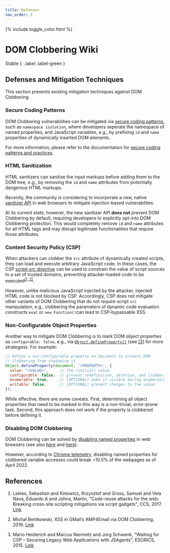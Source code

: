 ```yaml
---
title: Defenses
nav_order: 5
---
```


{% include toggle_color.html %}

# DOM Clobbering Wiki

Stable
{: .label .label-green }


## Defenses and Mitigation Techniques

This section presents existing mitigation techniques against DOM Clobbering. 


### Secure Coding Patterns

DOM Clobbering vulnerabilities can be mitigated via [secure coding patterns](./../indicators/patterns.md), such as `namespace isolation`, where developers seperate the namespace of named properties, and JavaScript variables, e.g., by prefixing `id` and `name` properties of dynamically inserted DOM elements.

For more information, please refer to the documentation for [secure coding patterns and practices](./../indicators/patterns.md). 


### HTML Sanitization

HTML sanitizers can sanitize the input markups before adding them to the DOM tree, e.g., by removing the `id` and `name` attributes from potentially dangerous HTML markups.


Recently, the community is considering to incorporate a new, native [sanitizer API](https://wicg.github.io/sanitizer-api/#dom-clobbering) in web browsers to mitigate injection-based vulnerabilites. 

At its current state, however, the new sanitizer API **does not** prevent DOM Clobbering by default, requiring developers to explicitly opt-into DOM Clobbering protection. This would completely remove `id` and `name` attributes for all HTML tags and may disrupt legitimate functionalities that require those attributes.


### Content Security Policy (CSP)


When attackers can clobber the `src` attribute of dynamically created scripts, they can load and execute arbitrary JavaScript code. In these cases, the CSP [script-src directive](https://w3c.github.io/webappsec-csp/#directive-script-src) can be used to constrain the value of script sources to a set of trusted domains, preventing attacker-loaded code to be executed<sup>[\[1, 2\]](#references)</sup>.

However, unlike malicious JavaScript injected by the attacker, injected HTML code is not blocked by CSP. Accordingly, CSP does not mitigate other variants of DOM Clobbering that do not require script `src` manipulation, e.g., clobbering the parameters of dynamic code evaluation constructs `eval` or `new Function()`can lead to CSP-bypassable XSS.


### Non-Configurable Object Properties

Another way to mitigate DOM Clobbering is to mark DOM object properties as `configurable: false`, e.g., via [`Object.defineProperty()`](https://developer.mozilla.org/en-US/docs/Web/JavaScript/Reference/Global_Objects/Object/defineProperty) (see [\[3\]](#references) for more strategies). For example:

```js
// Define a non-configurable property on document to prevent DOM
// Clobbering from shadowing it.
Object.defineProperty(document, '<PROPERTY>', {
  value: "<VALUE>",     // the (initial) value
  configurable: false,  // prevent redefinition, deletion, and clobbering
  enumerable: true,     // [OPTIONAL] make it visible during enumeration
  writable: false,      // [OPTIONAL] prevent changes to the value
});
```

While effective, there are some caveats. First, determining all object properties that need to be marked in this way is a non-trivial, error-prone task. Second, this approach does not work if the property is clobbered before defining it. 


### Disabling DOM Clobbering

DOM Clobbering can be solved by [disabling named properties](https://github.com/w3c/webappsec-permissions-policy/issues/349) in web browsers (see also [here](https://github.com/WICG/document-policy/issues/32) and [here](https://github.com/WICG/document-policy/issues/16)). 

However, according to [Chrome telemetry](https://chromestatus.com/metrics/feature/timeline/popularity/1824), disabling named properties for clobbered variable accesses could break \~10.5% of the webpages as of April 2022.



## References

1. Lekies, Sebastian and Kotowicz, Krzysztof and Gross, Samuel and Vela Nava, Eduardo A and Johns, Martin, "Code-reuse attacks for the web: Breaking cross-site scripting mitigations via script gadgets", CCS, 2017. [Link](https://research.google/pubs/pub46450/)

2. Michał Bentkowski, XSS in GMail’s AMP4Email via DOM Clobbering, 2019. [Link](https://research.securitum.com/xss-in-amp4email-dom-clobbering/)

3. Mario Heiderich and Marcus Niemietz and Jorg Schwenk, "Waiting for CSP – Securing Legacy Web Applications with JSAgents", ESORICS, 2015. [Link](https://link.springer.com/chapter/10.1007/978-3-319-24174-6_2)

